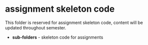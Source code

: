 # assignment skeleton code
This folder is reserved for assignment skeleton code, content will be updated throughout semester. 

* **sub-folders** - skeleton code for assignments
